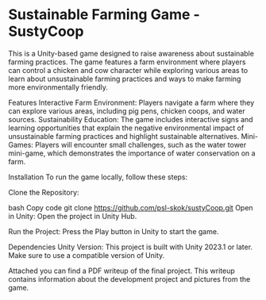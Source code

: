 # Sustainable Farming Game - SustyCoop
This is a Unity-based game designed to raise awareness about sustainable farming practices. The game features a farm environment where players can control a chicken and cow character while exploring various areas to learn about unsustainable farming practices and ways to make farming more environmentally friendly.

Features
Interactive Farm Environment: Players navigate a farm where they can explore various areas, including pig pens, chicken coops, and water sources.
Sustainability Education: The game includes interactive signs and learning opportunities that explain the negative environmental impact of unsustainable farming practices and highlight sustainable alternatives.
Mini-Games: Players will encounter small challenges, such as the water tower mini-game, which demonstrates the importance of water conservation on a farm.

Installation
To run the game locally, follow these steps:

Clone the Repository:

bash
Copy code
git clone https://github.com/psl-skok/sustyCoop.git
Open in Unity: Open the project in Unity Hub.

Run the Project: Press the Play button in Unity to start the game.

Dependencies
Unity Version: This project is built with Unity 2023.1 or later. Make sure to use a compatible version of Unity.

Attached you can find a PDF writeup of the final project. This writeup contains information about the development project and pictures from the game.
